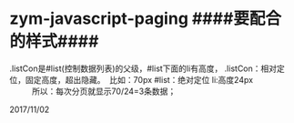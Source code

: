 # zym-javascript-paging       ####要配合的样式####
.listCon是#list(控制数据列表)的父级，#list下面的li有高度，
.listCon：相对定位，固定高度，超出隐藏。  比如：70px
#list：绝对定位
li:高度24px                             所以：每次分页就显示70/24=3条数据；




2017/11/02

